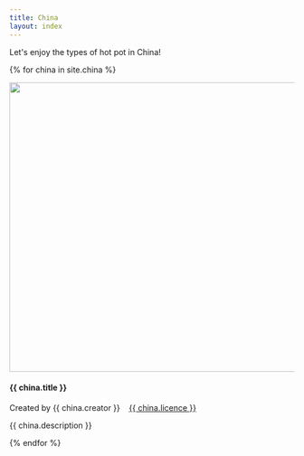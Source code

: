 ```yaml
---
title: China
layout: index
---
```


<p> 
    Let's enjoy the types of hot pot in China!
</p>

{% for china in site.china %}

<a href = "/{{china.title}}"><img src="{{ china.image-url }}" width = 512></a>
<h4>{{ china.title }}</h4>
<p>Created by {{ china.creator }} &nbsp;&nbsp; <a href="{{ china.licence-url }}">{{ china.licence }}</a></p>
<p> {{ china.description }} </p>

{% endfor %}
